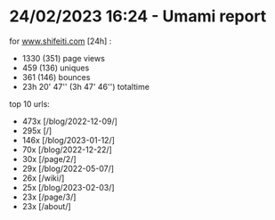 # 24/02/2023 16:24 - Umami report
for www.shifeiti.com [24h] :

 - 1330 (351) page views
 - 459 (136) uniques
 - 361 (146) bounces
 - 23h 20' 47'' (3h 47' 46'') totaltime


top 10 urls:
 - 473x [/blog/2022-12-09/]
 - 295x [/]
 - 146x [/blog/2023-01-12/]
 - 70x [/blog/2022-12-22/]
 - 30x [/page/2/]
 - 29x [/blog/2022-05-07/]
 - 26x [/wiki/]
 - 25x [/blog/2023-02-03/]
 - 23x [/page/3/]
 - 23x [/about/]


